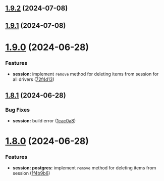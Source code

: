 ## [1.9.2](https://github.com/ephrimlawrence/ananse/compare/v1.9.1...v1.9.2) (2024-07-08)



## [1.9.1](https://github.com/ephrimlawrence/ananse/compare/v1.9.0...v1.9.1) (2024-07-08)



# [1.9.0](https://github.com/ephrimlawrence/ananse/compare/v1.8.1...v1.9.0) (2024-06-28)


### Features

* **session:** implement `remove` method for deleting items from session for all drivers ([72f4d13](https://github.com/ephrimlawrence/ananse/commit/72f4d13af53abf88e667380712ea148957b5e055))



## [1.8.1](https://github.com/ephrimlawrence/ananse/compare/v1.8.0...v1.8.1) (2024-06-28)


### Bug Fixes

* **session:** build error ([1cac0a8](https://github.com/ephrimlawrence/ananse/commit/1cac0a85c8a4036e05b153c83b1dfa91e7aef673))



# [1.8.0](https://github.com/ephrimlawrence/ananse/compare/v1.7.6...v1.8.0) (2024-06-28)


### Features

* **session: postgres:** implement `remove` method for deleting items from session ([1f4b9b6](https://github.com/ephrimlawrence/ananse/commit/1f4b9b694b2152dfcf1645317d512033c1a7d74b))



